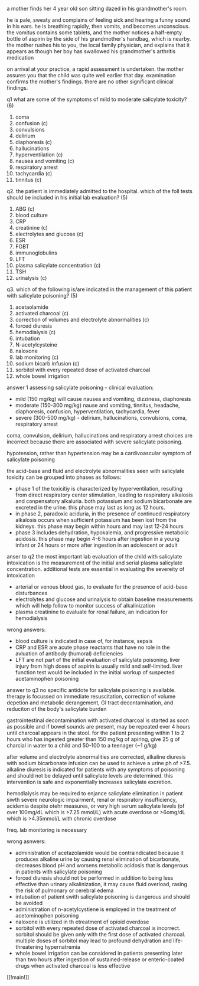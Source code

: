 a mother finds her 4 year old son sitting dazed in his grandmother's room. 

he is pale, sweaty and complains of feeling sick and hearing a funny sound in his ears. he is breathing rapidly, then vomits, and becomes unconscious. the vomitus contains some tablets, and the mother notices a half-empty bottle of aspirin by the side of his grandmother's handbag, which is nearby. the mother rushes his to you, the local family physician, and explains that it appears as though her boy has swallowed his grandmother's arthritis medication 

on arrival at your practice, a rapid assessment is undertaken. the mother assures you that the child was quite well earlier that day. examination confirms the mother's findings. there are no other significant clinical findings. 

q1 what are some of the symptoms of mild to moderate salicylate toxicity? (6)

1. coma
2. confusion (c)
3. convulsions 
4. delirium 
5. diaphoresis (c)
6. hallucinations 
7. hyperventilation (c)
8. nausea and vomiting (c) 
9. respiratory arrest 
10. tachycardia (c) 
11. tinnitus (c)

q2. the patient is immediately admitted to the hospital. which of the foll tests should be included in his initial lab evaluation? (5)

1. ABG (c)
2. blood culture 
3. CRP 
4. creatinine (c)
5. electrolytes and glucose (c)
6. ESR 
7. FOBT 
8. immunoglobulins 
9. LFT 
10. plasma salicylate concentration (c)
11. TSH 
12. urinalysis (c)

q3. which of the following is/are indicated in the management of this patient with salicylate poisoning? (5)

1. acetaolamide 
2. activated charcoal (c)
3. correction of volumes and electrolyte abnormalities (c)
4. forced diuresis 
5. hemodialysis (c)
6. intubation 
7. N-acetylcysteine 
8. naloxone 
9. lab monitoring (c)
10. sodium bicarb infusion (c)
11. sorbitol with every repeated dose of activated charcoal 
12. whole bowel irrigation 


answer 1 
assessing salicylate poisoning - clinical evaluation: 
- mild (150 mg/kg) will cause nausea and vomiting, dizziness, diaphoresis
- moderate (150-300 mg/kg) nause and vomiting, tinnitus, headache, diaphoresis, confusion, hyperventilation, tachycardia, fever 
- severe (300-500 mg/kg) - delirium, hallucinations, convulsions, coma, respiratory arrest 

coma, convulsion, delirium, hallucinations and respiratory arrest choices are incorrect because there are associated with severe salicylate poisoning.

hypotension, rather than hypertension may be a cardivoascular symptom of salicylate poisoning 

the acid-base and fluid and electrolyte abnormalities seen with salicylate toxicity can be grouped into phases as follows: 

- phase 1 of the toxicitiy is characterized by hyperventilation, resulting from direct respiratory center stimulation, leading to respiratory alkalosis and conpensatory alkaluria. both potassium and sodium bicarbonate are excreted in the urine. this phase may last as long as 12 hours.
- in phase 2, paradoxic aciduria, in the presence of continued respiratory alkalosis occurs when sufficient potassium has been lost from the kidneys. this phase may begin within hours and may last 12-24 hours 
- phase 3 includes dehydration, hypokalemia, and progressive metabolic acidosis. this phase may begin 4-6 hours after ingestion in a young infant or 24 hours or more after ingestion in an adolescent or adult 

anser to q2 
the most important lab evaluation of the child with salicylate intoxication is the measurement of the initial and serial plasma salicylate concentration. additional tests are essential in evaluating the severeity of intoxication 
- arterial or venous blood gas, to evaluate for the presence of acid-base disturbances 
- electrolytes and glucose and urinalysis to obtain baseline measurements which will help follow to monitor success of alkalinization 
- plasma creatinine to evaluate for renal failure, an indication for hemodialysis 

wrong answers:
- blood culture is indicated in case of, for instance, sepsis
- CRP and ESR are acute phase reactants that have no role in the avluation of antibody (humoral) deficiencies 
- LFT are not part of the initial evaluation of salicylate poisoning. liver injury from high doses of aspirin is usually mild and self-limited. liver function test would be included in the initial workup of suspected acetaminophen poisoning 

answer to q3 
no specific antidote for salicylate poisoning is available. therapy is focussed on immediate resuscitation, correction of volume depetion and metabolic derangement, GI tract decontamination, and reduciton of the body's salicylate burden 

gastrointestinal decontamination with activated charcoal is started as soon as possible and if bowel sounds are present, may be repeated ever 4 hours until charcoal appears in the stool. for the patient presenting within 1 to 2 hours who has ingested greater than 150 mg/kg of apiring, give 25 g of charcial in water to a child and 50-100 to a teenager (~1 g/kg)

after volume and electrolyte abnormalities are corrected, alkaline diuresis with sodium bicarbonate infusion can be used to achieve a urine ph of >7.5. alkaline diuresis is indicated for patients with any symptoms of poisoning and should not be delayed until salicylate levels are determined. this intervention is safe and exponentially increases salicylate excretion. 

hemodialysis may be required to enjance salicylate elimination in patient siwth severe neurologic impairment, renal or respiratory insufficiency, acidemia despite otehr measures, or very high serum salicylate levels (of over 100mg/dL which is >7.25 mmol/L) with acute overdose or >6omg/dL which is >4.35mmol/L with chronic overdose

freq. lab monitoring is necessary

wrong asnwers: 
- administration of acetazolamide would be contraindicated because it produces alkaline urine by causing renal elimination of bicarbonate, decreases blood pH and worsens metabolic acidosis that is dangerous in patients with salicylate poisoning 
- forced diuresis should not be performed in addition to being less effective than urinary alkalinization, it may cause fluid overload, rasing the risk of pulmonary or cerebral edema 
- intubation of patient swith salicylate poisoning is dangerous and should be avoided 
- administration of n-acetylcystiene is employed in the treatment of acetominophen poisoning 
- naloxone is utilized in th etreatment of opioid overdose 
- sorbitol with every repeated dose of activated charcoal is incorrect. sorbitol should be given only with the first dose of activated charcoal. multiple doses of sorbitol may lead to profound dehydration and life-threatening hypernatremia 
- whole bowel irrigation can be considered in patients presenting later than two hours after ingestion of sustained-release or enteric-coated drugs when activated charcoal is less effective 

[[!main!]]



